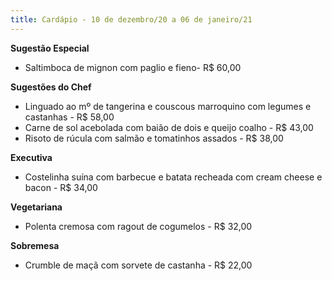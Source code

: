 ```yaml
---
title: Cardápio - 10 de dezembro/20 a 06 de janeiro/21
---
```



**Sugestão Especial** 

* Saltimboca de mignon com paglio e fieno- R$ 60,00

**Sugestões do Chef**

* Linguado ao mº de tangerina e couscous marroquino com legumes e castanhas - R$ 58,00
* Carne de sol acebolada com baião de dois e queijo coalho - R$ 43,00
* Risoto de rúcula com salmão e tomatinhos assados - R$ 38,00

**Executiva**

* Costelinha suína com barbecue e batata recheada com cream cheese e bacon - R$ 34,00

**Vegetariana**

* Polenta cremosa com ragout de cogumelos - R$ 32,00

**Sobremesa**

* Crumble de maçã com sorvete de castanha - R$ 22,00